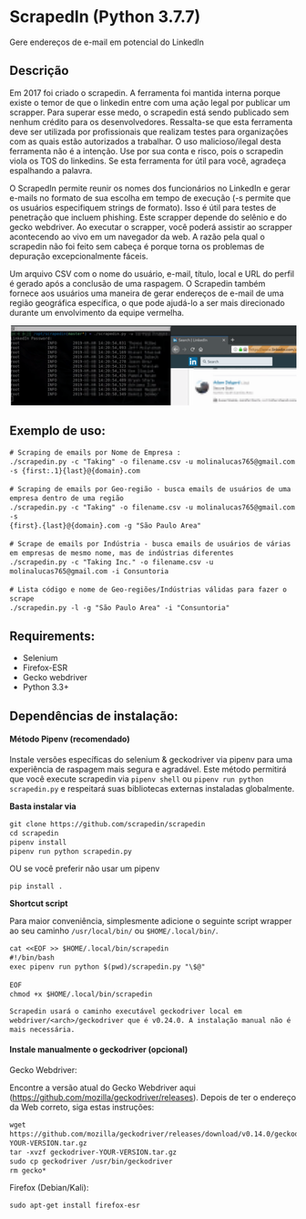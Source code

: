 # ScrapedIn (Python 3.7.7)
Gere endereços de e-mail em potencial do LinkedIn

## Descrição
Em 2017 foi criado o scrapedin. A ferramenta foi mantida interna porque existe o temor de que o linkedin entre com uma ação legal por publicar um scrapper. Para superar esse medo, o scrapedin está sendo publicado sem nenhum crédito para os desenvolvedores. Ressalta-se que esta ferramenta deve ser utilizada por profissionais que realizam testes para organizações com as quais estão autorizados a trabalhar. O uso malicioso/ilegal desta ferramenta não é a intenção. Use por sua conta e risco, pois o scrapedin viola os TOS do linkedins. Se esta ferramenta for útil para você, agradeça espalhando a palavra.

O ScrapedIn permite reunir os nomes dos funcionários no LinkedIn e gerar e-mails no formato de sua escolha em tempo de execução (-s permite que os usuários especifiquem strings de formato). Isso é útil para testes de penetração que incluem phishing. Este scrapper depende do selênio e do gecko webdriver. Ao executar o scrapper, você poderá assistir ao scrapper acontecendo ao vivo em um navegador da web. A razão pela qual o scrapedin não foi feito sem cabeça é porque torna os problemas de depuração excepcionalmente fáceis.

Um arquivo CSV com o nome do usuário, e-mail, título, local e URL do perfil é gerado após a conclusão de uma raspagem. O Scrapedin também fornece aos usuários uma maneira de gerar endereços de e-mail de uma região geográfica específica, o que pode ajudá-lo a ser mais direcionado durante um envolvimento da equipe vermelha.

![scrapedin running](example/scrapedin_example.png "scrapedin running")


## Exemplo de uso:
```
# Scraping de emails por Nome de Empresa : 
./scrapedin.py -c "Taking" -o filename.csv -u molinalucas765@gmail.com -s {first:.1}{last}@{domain}.com

# Scraping de emails por Geo-região - busca emails de usuários de uma empresa dentro de uma região 
./scrapedin.py -c "Taking" -o filename.csv -u molinalucas765@gmail.com -s
{first}.{last}@{domain}.com -g "São Paulo Area"

# Scrape de emails por Indústria - busca emails de usuários de várias em empresas de mesmo nome, mas de indústrias diferentes
./scrapedin.py -c "Taking Inc." -o filename.csv -u molinalucas765@gmail.com -i Consuntoria

# Lista código e nome de Geo-regiões/Indústrias válidas para fazer o scrape
./scrapedin.py -l -g "São Paulo Area" -i "Consuntoria"
```

## Requirements:
* Selenium
* Firefox-ESR
* Gecko webdriver
* Python 3.3+


## Dependências de instalação:

#### Método Pipenv (recomendado)

Instale versões específicas do selenium & geckodriver via pipenv para uma experiência de raspagem mais segura e agradável. Este método permitirá que você execute scrapedin via `pipenv shell` ou `pipenv run python scrapedin.py` e respeitará suas bibliotecas externas instaladas globalmente.

**Basta instalar via**

```
git clone https://github.com/scrapedin/scrapedin
cd scrapedin
pipenv install
pipenv run python scrapedin.py 
```

OU se você preferir não usar um pipenv

```
pip install .
```

**Shortcut script**

Para maior conveniência, simplesmente adicione o seguinte script wrapper ao seu caminho `/usr/local/bin/` ou `$HOME/.local/bin/`.

```
cat <<EOF >> $HOME/.local/bin/scrapedin
#!/bin/bash
exec pipenv run python $(pwd)/scrapedin.py "\$@"

EOF
chmod +x $HOME/.local/bin/scrapedin
```

```
Scrapedin usará o caminho executável geckodriver local em webdriver/<arch>/geckodriver que é v0.24.0. A instalação manual não é mais necessária.
```

#### Instale manualmente o geckodriver (opcional)
Gecko Webdriver:

Encontre a versão atual do Gecko Webdriver aqui (https://github.com/mozilla/geckodriver/releases). Depois de ter o endereço da Web correto, siga estas instruções:

	wget https://github.com/mozilla/geckodriver/releases/download/v0.14.0/geckodriver-YOUR-VERSION.tar.gz
	tar -xvzf geckodriver-YOUR-VERSION.tar.gz
	sudo cp geckodriver /usr/bin/geckodriver
	rm gecko*

Firefox (Debian/Kali):


	sudo apt-get install firefox-esr
